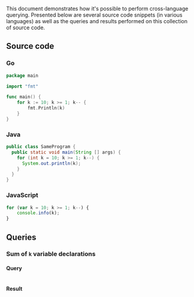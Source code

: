 This document demonstrates how it's possible to perform cross-language querying. Presented below are several source code snippets (in various languages) as well as the queries and results performed on this collection of source code.

## Source code

### Go
```go
package main

import "fmt"

func main() {
	for k := 10; k >= 1; k-- {
		fmt.Println(k)
	}
}
```
### Java
```java
public class SameProgram {
  public static void main(String [] args) {
    for (int k = 10; k >= 1; k--) {
      System.out.println(k);
    }
  }
}
```

### JavaScript
```javascript
for (var k = 10; k >= 1; k--) {
    console.info(k);
}
```

## Queries

### Sum of `k` variable declarations

#### Query
```graql
```

#### Result
```
```
